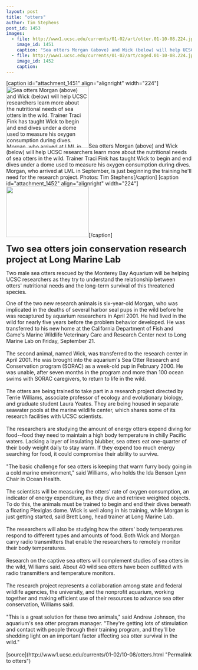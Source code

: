 ```yaml
---
layout: post
title: "otters"
author: Tim Stephens
post_id: 1453
images:
  - file: http://www1.ucsc.edu/currents/01-02/art/otter.01-10-08.224.jpg
    image_id: 1451
    caption: "Sea otters Morgan (above) and Wick (below) will help UCSC researchers learn more about the nutritional needs of sea otters in the wild. Trainer Traci Fink has taught Wick to begin and end dives under a dome used to measure his oxygen consumption during dives. Morgan, who arrived at LML in September, is just beginning the training he'll need for the research project. Photos: Tim Stephens"
  - file: http://www1.ucsc.edu/currents/01-02/art/caged.01-10-08.224.jpg
    image_id: 1452
    caption: 
---
```


[caption id="attachment_1451" align="alignright" width="224"]<a href="http://localhost/mysite/wp-content/uploads/2001/10/otter.01-10-08.224.jpg"><img class="size-full wp-image-1451" src="http://localhost/mysite/wp-content/uploads/2001/10/otter.01-10-08.224.jpg" alt="Sea otters Morgan (above) and Wick (below) will help UCSC researchers learn more about the nutritional needs of sea otters in the wild. Trainer Traci Fink has taught Wick to begin and end dives under a dome used to measure his oxygen consumption during dives. Morgan, who arrived at LML in September, is just beginning the training he'll need for the research project. Photos: Tim Stephens" width="224" height="167" /></a>Sea otters Morgan (above) and Wick (below) will help UCSC researchers learn more about the nutritional needs of sea otters in the wild. Trainer Traci Fink has taught Wick to begin and end dives under a dome used to measure his oxygen consumption during dives. Morgan, who arrived at LML in September, is just beginning the training he'll need for the research project. Photos: Tim Stephens[/caption]
[caption id="attachment_1452" align="alignright" width="224"]<a href="http://localhost/mysite/wp-content/uploads/2001/10/caged.01-10-08.224.jpg"><img class="size-full wp-image-1452" src="http://localhost/mysite/wp-content/uploads/2001/10/caged.01-10-08.224.jpg" alt="" width="224" height="137" /></a>[/caption]
<p>
  <font size="5"><b>Two sea otters join conservation research project at Long Marine Lab</b></font>
</p>
<p>
  Two male sea otters rescued by the Monterey Bay Aquarium will be helping UCSC researchers as they try to understand the relationship between otters' nutritional needs and the long-term survival of this threatened species.
</p>One of the two new research animals is six-year-old Morgan, who was implicated in the deaths of several harbor seal pups in the wild before he was recaptured by aquarium researchers in April 2001. He had lived in the wild for nearly five years before the problem behavior developed. He was transferred to his new home at the California Department of Fish and Game's Marine Wildlife Veterinary Care and Research Center next to Long Marine Lab on Friday, September 21.<br>
<br>
The second animal, named Wick, was transferred to the research center in April 2001. He was brought into the aquarium's Sea Otter Research and Conservation program (SORAC) as a week-old pup in February 2000. He was unable, after seven months in the program and more than 100 ocean swims with SORAC caregivers, to return to life in the wild.<br>
<br>
The otters are being trained to take part in a research project directed by Terrie Williams, associate professor of ecology and evolutionary biology, and graduate student Laura Yeates. They are being housed in separate seawater pools at the marine wildlife center, which shares some of its research facilities with UCSC scientists.<br>
<br>
The researchers are studying the amount of energy otters expend diving for food--food they need to maintain a high body temperature in chilly Pacific waters. Lacking a layer of insulating blubber, sea otters eat one-quarter of their body weight daily to stay warm. If they expend too much energy searching for food, it could compromise their ability to survive.<br>
<br>
"The basic challenge for sea otters is keeping that warm furry body going in a cold marine environment," said Williams, who holds the Ida Benson Lynn Chair in Ocean Health.<br>
<br>
The scientists will be measuring the otters' rate of oxygen consumption, an indicator of energy expenditure, as they dive and retrieve weighted objects. To do this, the animals must be trained to begin and end their dives beneath a floating Plexiglas dome. Wick is well along in his training, while Morgan is just getting started, said Brett Long, head trainer at Long Marine Lab.<br>
<br>
The researchers will also be studying how the otters' body temperatures respond to different types and amounts of food. Both Wick and Morgan carry radio transmitters that enable the researchers to remotely monitor their body temperatures.<br>
<br>
Research on the captive sea otters will complement studies of sea otters in the wild, Williams said. About 40 wild sea otters have been outfitted with radio transmitters and temperature monitors.<br>
<br>
The research project represents a collaboration among state and federal wildlife agencies, the university, and the nonprofit aquarium, working together and making efficient use of their resources to advance sea otter conservation, Williams said.<br>
<br>
"This is a great solution for these two animals," said Andrew Johnson, the aquarium's sea otter program manager. "They're getting lots of stimulation and contact with people through their training program, and they'll be shedding light on an important factor affecting sea otter survival in the wild."<br>
<br>
[source](http://www1.ucsc.edu/currents/01-02/10-08/otters.html "Permalink to otters")
